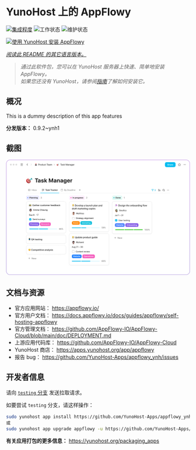 <!--
注意：此 README 由 <https://github.com/YunoHost/apps/tree/master/tools/readme_generator> 自动生成
请勿手动编辑。
-->

# YunoHost 上的 AppFlowy

[![集成程度](https://apps.yunohost.org/badge/integration/appflowy)](https://ci-apps.yunohost.org/ci/apps/appflowy/)
![工作状态](https://apps.yunohost.org/badge/state/appflowy)
![维护状态](https://apps.yunohost.org/badge/maintained/appflowy)

[![使用 YunoHost 安装 AppFlowy](https://install-app.yunohost.org/install-with-yunohost.svg)](https://install-app.yunohost.org/?app=appflowy)

*[阅读此 README 的其它语言版本。](./ALL_README.md)*

> *通过此软件包，您可以在 YunoHost 服务器上快速、简单地安装 AppFlowy。*  
> *如果您还没有 YunoHost，请参阅[指南](https://yunohost.org/install)了解如何安装它。*

## 概况

This is a dummy description of this app features


**分发版本：** 0.9.2~ynh1

## 截图

![AppFlowy 的截图](./doc/screenshots/task_manager.png)

## 文档与资源

- 官方应用网站： <https://appflowy.io/>
- 官方用户文档： <https://docs.appflowy.io/docs/guides/appflowy/self-hosting-appflowy>
- 官方管理文档： <https://github.com/AppFlowy-IO/AppFlowy-Cloud/blob/main/doc/DEPLOYMENT.md>
- 上游应用代码库： <https://github.com/AppFlowy-IO/AppFlowy-Cloud>
- YunoHost 商店： <https://apps.yunohost.org/app/appflowy>
- 报告 bug： <https://github.com/YunoHost-Apps/appflowy_ynh/issues>

## 开发者信息

请向 [`testing` 分支](https://github.com/YunoHost-Apps/appflowy_ynh/tree/testing) 发送拉取请求。

如要尝试 `testing` 分支，请这样操作：

```bash
sudo yunohost app install https://github.com/YunoHost-Apps/appflowy_ynh/tree/testing --debug
或
sudo yunohost app upgrade appflowy -u https://github.com/YunoHost-Apps/appflowy_ynh/tree/testing --debug
```

**有关应用打包的更多信息：** <https://yunohost.org/packaging_apps>

